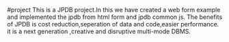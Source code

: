 #project
This is a JPDB project.In this we have created a web form example and implemented the jpdb from html form and jpdb common js. The benefits of JPDB is cost reduction,seperation of data and code,easier performance.
it is a next generation ,creative and disruptive multi-mode DBMS.
